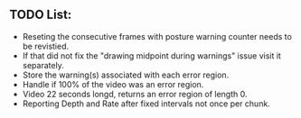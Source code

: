 ## TODO List:
- Reseting the consecutive frames with posture warning counter needs to be revistied.
- If that did not fix the "drawing midpoint during warnings" issue visit it separately.
- Store the warning(s) associated with each error region.
- Handle if 100% of the video was an error region.
- Video 22 seconds longd, returns an error region of length 0.
- Reporting Depth and Rate after fixed intervals not once per chunk.